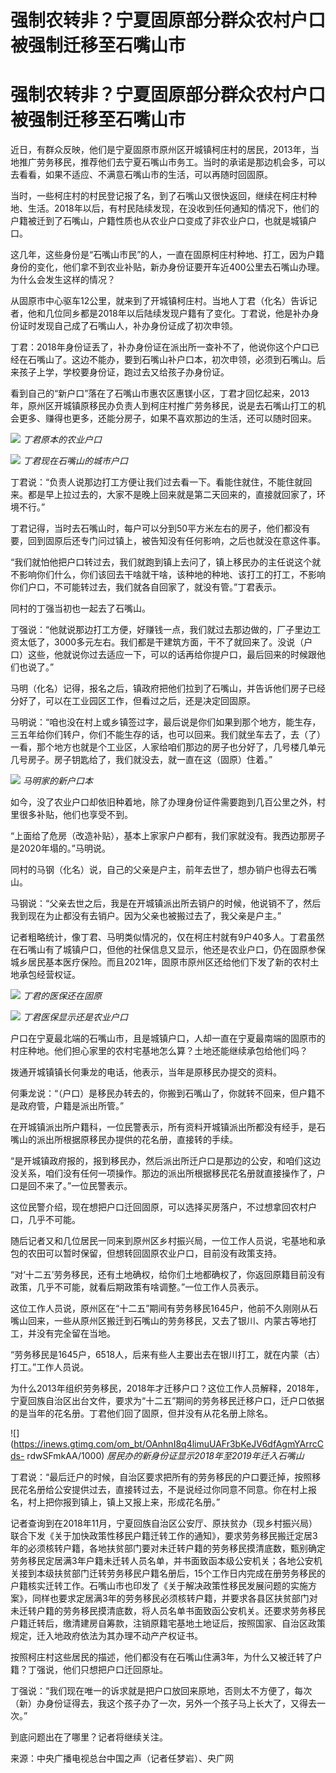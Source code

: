 # 强制农转非？宁夏固原部分群众农村户口被强制迁移至石嘴山市

# 强制农转非？宁夏固原部分群众农村户口被强制迁移至石嘴山市

近日，有群众反映，他们是宁夏固原市原州区开城镇柯庄村的居民，2013年，当地推广劳务移民，推荐他们去宁夏石嘴山市务工。当时的承诺是那边机会多，可以去看看，如果不适应、不满意石嘴山市的生活，可以再随时回固原。

当时，一些柯庄村的村民登记报了名，到了石嘴山又很快返回，继续在柯庄村种地、生活。2018年以后，有村民陆续发现，在没收到任何通知的情况下，他们的户籍被迁到了石嘴山，户籍性质也从农业户口变成了非农业户口，也就是城镇户口。

这几年，这些身份是“石嘴山市民”的人，一直在固原柯庄村种地、打工，因为户籍身份的变化，他们拿不到农业补贴，新办身份证要开车近400公里去石嘴山办理。为什么会发生这样的情况？

从固原市中心驱车12公里，就来到了开城镇柯庄村。当地人丁君（化名）告诉记者，他和几位同乡都是2018年以后陆续发现户籍有了变化。丁君说，他是补办身份证时发现自己成了石嘴山人，补办身份证成了初次申领。

丁君：2018年身份证丢了，补办身份证在派出所一查补不了，他说你这个户口已经在石嘴山了。这边不能办，要到石嘴山补户口本，初次申领，必须到石嘴山。后来孩子上学，学校要身份证，跑过去又给孩子办身份证。

看到自己的“新户口”落在了石嘴山市惠农区惠镁小区，丁君才回忆起来，2013年，原州区开城镇原移民办负责人到柯庄村推广劳务移民，说是去石嘴山打工的机会更多、赚得也更多，还能分房子，如果不喜欢那边的生活，还可以随时回来。

![](https://inews.gtimg.com/om_bt/OTtLV8BykrctA_jdfpgcDZBtmq4H7N7sh8RPNr2SXnMKQAA/1000)
_丁君原本的农业户口_

![](https://inews.gtimg.com/om_bt/OGwviAjAqp3ljLMZvXBizJkjfSmnDyH8Loo500hYKGvhYAA/1000)
_丁君现在石嘴山的城市户口_

丁君说：“负责人说那边打工方便让我们过去看一下。看能住就住，不能住就回来。都是早上拉过去的，大家不是晚上回来就是第二天回来的，直接就回家了，环境不行。”

丁君记得，当时去石嘴山时，每户可以分到50平方米左右的房子，他们都没有要，回到固原后还专门问过镇上，被告知没有任何影响，之后也就没在意这件事。

“我们就怕他把户口转过去，我们就跑到镇上去问了，镇上移民办的主任说这个就不影响你们什么，你们该回去干啥就干啥，该种地的种地、该打工的打工，不影响你们户口，不可能转过去，我们就各自回家了，就没有管。”丁君表示。

同村的丁强当初也一起去了石嘴山。

丁强说：“他就说那边打工方便，好赚钱一点，我们就过去那边做的，厂子里边工资太低了，3000多元左右。我们都是干建筑方面，干不了就回来了。没说（户口）这些，他就说你过去适应一下，可以的话再给你提户口，最后回来的时候跟他们也说了。”

马明（化名）记得，报名之后，镇政府把他们拉到了石嘴山，并告诉他们房子已经分好了，可以在工业园区工作，但看过之后，还是决定回固原。

马明说：“咱也没在村上或乡镇签过字，最后说是你们如果到那个地方，能生存，三五年给你们转户，你们不能生存的话，也可以回来。我们就坐车去了，去（了）一看，那个地方也就是个工业区，人家给咱们那边的房子也分好了，几号楼几单元几号房子。房子钥匙给了，我们就没去，就一直在这（固原）住着。”

![](https://inews.gtimg.com/om_bt/OOHzTERl4M1WrDlFrOeW1i_bH6MEacjN8NfoIymvo_5ZEAA/1000)
_马明家的新户口本_

如今，没了农业户口却依旧种着地，除了办理身份证件需要跑到几百公里之外，村里很多补贴，他们也享受不到。

“上面给了危房（改造补贴），基本上家家户户都有，我们家就没有。我西边那房子是2020年塌的。”马明说。

同村的马钢（化名）说，自己的父亲是户主，前年去世了，想办销户也得去石嘴山。

马钢说：“父亲去世之后，我是在开城镇派出所去销户的时候，他说销不了，然后我到现在为止都没有去销户。因为父亲也被搬过去了，我父亲是户主。”

记者粗略统计，像丁君、马明类似情况的，仅在柯庄村就有9户40多人。丁君虽然在石嘴山有了城镇户口，但他的社保信息又显示，他还是农业户口，仍在固原参保城乡居民基本医疗保险。而且2021年，固原市原州区还给他们下发了新的农村土地承包经营权证。

![](https://inews.gtimg.com/om_bt/OkU1RdseIxko_1wMSK9S6GlMMVHXB8IgPxjGS1XpiPpk0AA/1000)
_丁君的医保还在固原_

![](https://inews.gtimg.com/om_bt/Oc_ghf8XqsV5rZqQHsb3QSNbWl3YQFd5-H3XBh9xQZ3XYAA/1000)
_丁君医保显示还是农业户口_

户口在宁夏最北端的石嘴山市，且是城镇户口，人却一直在宁夏最南端的固原市的村庄种地。他们担心家里的农村宅基地怎么算？土地还能继续承包给他们吗？

拨通开城镇镇长何秉龙的电话，他表示，当年是原移民办提交的资料。

何秉龙说：“（户口）是移民办转去的，你搬到石嘴山了，你就转不回来，但户籍不是政府管，户籍是派出所管。”

在开城镇派出所户籍科，一位民警表示，所有资料开城镇派出所都没有经手，是石嘴山的派出所根据原移民办提供的花名册，直接转的手续。

“是开城镇政府报的，报到移民办，然后派出所迁户口是那边的公安，和咱们这边没关系，咱们没有任何一项操作。那边的派出所根据移民花名册就直接操作了，户口是回不来了。”一位民警表示。

这位民警介绍，现在想把户口迁回固原，可以选择买房落户，不过想拿回农村户口，几乎不可能。

随后记者又和几位居民一同来到原州区乡村振兴局，一位工作人员说，宅基地和承包的农田可以暂时保留，但想转回固原农业户口，目前没有政策支持。

“对‘十二五’劳务移民，还有土地确权，给你们土地都确权了，你返回原籍目前没有政策，几乎不可能，就看后期政策有啥调整。”一位工作人员表示。

这位工作人员说，原州区在“十二五”期间有劳务移民1645户，他前不久刚刚从石嘴山回来，一些从原州区搬迁到石嘴山的劳务移民，又去了银川、内蒙古等地打工，并没有完全留在当地。

“劳务移民是1645户，6518人，后来有些人主要出去在银川打工，就在内蒙（古）打工。”工作人员说。

为什么2013年组织劳务移民，2018年才迁移户口？这位工作人员解释，2018年，宁夏回族自治区出台文件，要求为“十二五”期间的劳务移民迁移户口，迁户口依据的是当年的花名册。丁君他们回了固原，但并没有从花名册上除名。

![](https://inews.gtimg.com/om_bt/OAnhnI8q4limuUAFr3bKeJV6dfAgmYArrcCds-
rdwSFmkAA/1000) _居民办的新身份证显示2018年至2019年迁入石嘴山_

丁君说：“最后迁户的时候，自治区要求把所有的劳务移民的户口要迁掉，按照移民花名册给公安提供过去，直接转过去，不是说经过你同意不同意。你在村上报名，村上把你报到镇上，镇上又报上来，形成花名册。”

记者查询到在2018年11月，宁夏回族自治区公安厅、原扶贫办（现乡村振兴局）联合下发《关于加快政策性移民户籍迁转工作的通知》，要求劳务移民搬迁定居3年的必须核转户籍，各地扶贫部门要对未迁转户籍的劳务移民摸清底数，甄别确定劳务移民定居满3年户籍未迁转人员名单，并书面致函本级公安机关；各地公安机关接到本级扶贫部门迁转劳务移民户籍名册后，15个工作日内完成在册劳务移民的户籍核实迁转工作。石嘴山市也印发了《关于解决政策性移民发展问题的实施方案》，同样也要求定居满3年的劳务移民必须核转户籍，并要求各县区扶贫部门对未迁转户籍的劳务移民摸清底数，将人员名单书面致函公安机关。还要求劳务移民户籍迁转后，缴清建房自筹款，注销原籍宅基地土地证后，按照国家、自治区政策规定，迁入地政府依法为其办理不动产产权证书。

按照柯庄村这些居民的描述，他们都没有在石嘴山住满3年，为什么又被迁转了户籍？丁强说，他们只想把户口迁回原址。

丁强说：“我们现在唯一的诉求就是把户口放回来原地，否则太不方便了，每次（新）办身份证得去，我这个孩子办了一次，另外一个孩子马上长大了，又得去一次。”

到底问题出在了哪里？记者将继续关注。

来源：中央广播电视总台中国之声（记者任梦岩）、央广网

